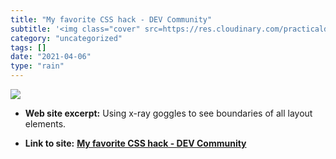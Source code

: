 ```yaml
---
title: "My favorite CSS hack - DEV Community"
subtitle: '<img class="cover" src=https://res.cloudinary.com/practicaldev/image/fetch/s--WINxok-I--/c_imagga_sc...'
category: "uncategorized"
tags: []
date: "2021-04-06"
type: "rain"
---
```

<img class="cover" src=https://res.cloudinary.com/practicaldev/image/fetch/s--WINxok-I--/c_imagga_scale,f_auto,fl_progressive,h_500,q_auto,w_1000/https://cl.ly/fba376317b79/Image%25202019-09-03%2520at%25207.08.50%2520PM.png>



* **Web site excerpt:** Using x-ray goggles to see boundaries of all layout elements.

* **Link to site:** **[My favorite CSS hack - DEV Community](https://dev.to/gajus/my-favorite-css-hack-32g3)**